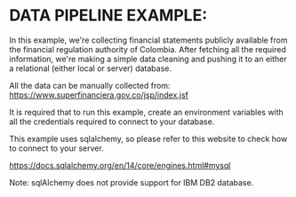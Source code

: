 <h1>DATA PIPELINE EXAMPLE:</h1>

In this example, we're collecting financial statements publicly available from the financial regulation authority
of Colombia. After fetching all the required information, we're making a simple data cleaning and pushing it to an
either a relational (either local or server) database.

All the data can be manually collected from: https://www.superfinanciera.gov.co/jsp/index.jsf

It is required that to run this example, create an environment variables with all the credentials required to connect
to your database.

This example uses sqlalchemy, so please refer to this website to check how to connect to your server.

https://docs.sqlalchemy.org/en/14/core/engines.html#mysql

Note: sqlAlchemy does not provide support for IBM DB2 database.
